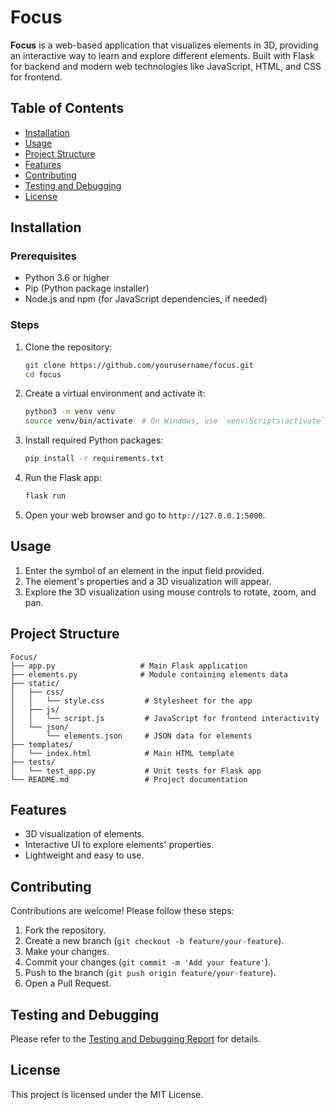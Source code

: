 # Focus

**Focus** is a web-based application that visualizes elements in 3D, providing an interactive way to learn and explore different elements. Built with Flask for backend and modern web technologies like JavaScript, HTML, and CSS for frontend.

## Table of Contents

- [Installation](#installation)
- [Usage](#usage)
- [Project Structure](#project-structure)
- [Features](#features)
- [Contributing](#contributing)
- [Testing and Debugging](#testing-and-debugging)
- [License](#license)

## Installation

### Prerequisites

- Python 3.6 or higher
- Pip (Python package installer)
- Node.js and npm (for JavaScript dependencies, if needed)

### Steps

1. Clone the repository:

    ```bash
    git clone https://github.com/yourusername/focus.git
    cd focus
    ```

2. Create a virtual environment and activate it:

    ```bash
    python3 -m venv venv
    source venv/bin/activate  # On Windows, use `venv\Scripts\activate`
    ```

3. Install required Python packages:

    ```bash
    pip install -r requirements.txt
    ```

4. Run the Flask app:

    ```bash
    flask run
    ```

5. Open your web browser and go to `http://127.0.0.1:5000`.

## Usage

1. Enter the symbol of an element in the input field provided.
2. The element's properties and a 3D visualization will appear.
3. Explore the 3D visualization using mouse controls to rotate, zoom, and pan.

## Project Structure

```plaintext
Focus/
├── app.py                   # Main Flask application
├── elements.py              # Module containing elements data
├── static/
│   ├── css/
│   │   └── style.css         # Stylesheet for the app
│   ├── js/
│   │   └── script.js         # JavaScript for frontend interactivity
│   └── json/
│       └── elements.json     # JSON data for elements
├── templates/
│   └── index.html            # Main HTML template
├── tests/
│   └── test_app.py           # Unit tests for Flask app
└── README.md                 # Project documentation
```

## Features

- 3D visualization of elements.
- Interactive UI to explore elements' properties.
- Lightweight and easy to use.

## Contributing

Contributions are welcome! Please follow these steps:

1. Fork the repository.
2. Create a new branch (`git checkout -b feature/your-feature`).
3. Make your changes.
4. Commit your changes (`git commit -m 'Add your feature'`).
5. Push to the branch (`git push origin feature/your-feature`).
6. Open a Pull Request.

## Testing and Debugging

Please refer to the [Testing and Debugging Report](testing-and-debugging-report.md) for details.

## License

This project is licensed under the MIT License.
